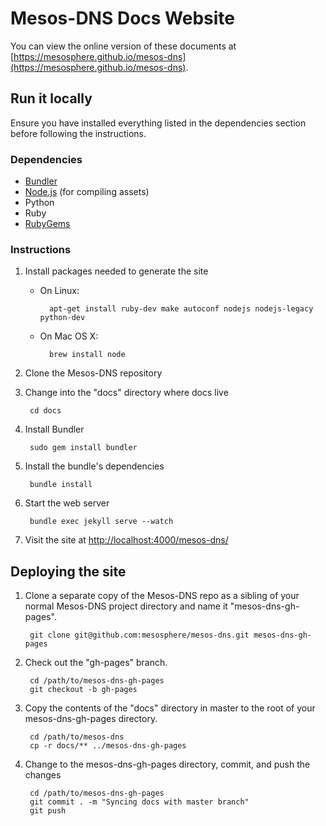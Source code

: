 # Mesos-DNS Docs Website

You can view the online version of these documents at [https://mesosphere.github.io/mesos-dns](https://mesosphere.github.io/mesos-dns).

## Run it locally

Ensure you have installed everything listed in the dependencies section before
following the instructions.

### Dependencies

* [Bundler](http://bundler.io/)
* [Node.js](http://nodejs.org/) (for compiling assets)
* Python
* Ruby
* [RubyGems](https://rubygems.org/)

### Instructions

1. Install packages needed to generate the site

    * On Linux:

            apt-get install ruby-dev make autoconf nodejs nodejs-legacy python-dev
    * On Mac OS X:
    
            brew install node

2. Clone the Mesos-DNS repository

3. Change into the "docs" directory where docs live

        cd docs

4. Install Bundler

        sudo gem install bundler

5. Install the bundle's dependencies

        bundle install

6. Start the web server

        bundle exec jekyll serve --watch

7. Visit the site at
   [http://localhost:4000/mesos-dns/](http://localhost:4000/mesos-dns/)

## Deploying the site

1. Clone a separate copy of the Mesos-DNS repo as a sibling of your normal
   Mesos-DNS project directory and name it "mesos-dns-gh-pages".

        git clone git@github.com:mesosphere/mesos-dns.git mesos-dns-gh-pages

2. Check out the "gh-pages" branch.

        cd /path/to/mesos-dns-gh-pages
        git checkout -b gh-pages

3. Copy the contents of the "docs" directory in master to the root of your
   mesos-dns-gh-pages directory.

        cd /path/to/mesos-dns
        cp -r docs/** ../mesos-dns-gh-pages

4. Change to the mesos-dns-gh-pages directory, commit, and push the changes

        cd /path/to/mesos-dns-gh-pages
        git commit . -m "Syncing docs with master branch"
        git push
